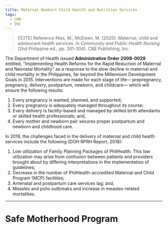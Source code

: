 ```yaml
---
title: Maternal Newborn Child Health and Nutrition Services
tags:
  - CHN
  - INC
---
```

>[!CITE] Reference
>Nies, M., McEwen, M. (2020). Maternal, child and adolescent health services. In *Community and Public Health Nursing* (2nd Philippine ed., pp. 261-304). C&E Publishing, Inc.

The Department of Health issued **Administrative Order 2008-0029** entitled, "Implementing Health Reforms for the Rapid Reduction of Maternal and Neonatal Mortality" as a response to the slow decline in maternal and child mortality in the Philippines, far beyond the Millennium Development Goals in 2015. Interventions are made for each stage of life— prepregnancy, pregnancy, delivery, postpartum, newborn, and childcare— which will ensure the following results:
1. Every pregnancy is wanted, planned, and supported;
2. Every pregnancy is adequately managed throughout its course;
3. Every delivery is facility-based and managed by skilled birth attendants or skilled health professionals; and,
4. Every mother and newborn pair secures proper postpartum and newborn and childhood care.

In 2018, the challenges faced in the delivery of maternal and child health services include the following (DOH RPRH Report, 2018):
1. Low utilization of Family Planning Packages of PhilHealth. This low utilization may arise from confusion between patients and providers brought about by differing interpretations in the implementation of guidelines;
2. Decrease in the number of PhilHealth-accredited Maternal and Child Program (MCP) facilities;
3. Antenatal and postpartum care services lag; and,
4. Measles and polio outbreaks and increase in measles-related mortalities.
___
# Safe Motherhood Program

